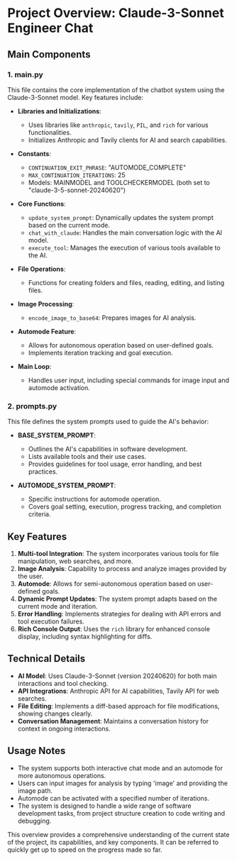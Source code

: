 # Project Overview: Claude-3-Sonnet Engineer Chat

## Main Components

### 1. main.py

This file contains the core implementation of the chatbot system using the Claude-3-Sonnet model. Key features include:

- **Libraries and Initializations**:
  - Uses libraries like `anthropic`, `tavily`, `PIL`, and `rich` for various functionalities.
  - Initializes Anthropic and Tavily clients for AI and search capabilities.

- **Constants**:
  - `CONTINUATION_EXIT_PHRASE`: "AUTOMODE_COMPLETE"
  - `MAX_CONTINUATION_ITERATIONS`: 25
  - Models: MAINMODEL and TOOLCHECKERMODEL (both set to "claude-3-5-sonnet-20240620")

- **Core Functions**:
  - `update_system_prompt`: Dynamically updates the system prompt based on the current mode.
  - `chat_with_claude`: Handles the main conversation logic with the AI model.
  - `execute_tool`: Manages the execution of various tools available to the AI.

- **File Operations**:
  - Functions for creating folders and files, reading, editing, and listing files.

- **Image Processing**:
  - `encode_image_to_base64`: Prepares images for AI analysis.

- **Automode Feature**:
  - Allows for autonomous operation based on user-defined goals.
  - Implements iteration tracking and goal execution.

- **Main Loop**:
  - Handles user input, including special commands for image input and automode activation.

### 2. prompts.py

This file defines the system prompts used to guide the AI's behavior:

- **BASE_SYSTEM_PROMPT**:
  - Outlines the AI's capabilities in software development.
  - Lists available tools and their use cases.
  - Provides guidelines for tool usage, error handling, and best practices.

- **AUTOMODE_SYSTEM_PROMPT**:
  - Specific instructions for automode operation.
  - Covers goal setting, execution, progress tracking, and completion criteria.

## Key Features

1. **Multi-tool Integration**: The system incorporates various tools for file manipulation, web searches, and more.
2. **Image Analysis**: Capability to process and analyze images provided by the user.
3. **Automode**: Allows for semi-autonomous operation based on user-defined goals.
4. **Dynamic Prompt Updates**: The system prompt adapts based on the current mode and iteration.
5. **Error Handling**: Implements strategies for dealing with API errors and tool execution failures.
6. **Rich Console Output**: Uses the `rich` library for enhanced console display, including syntax highlighting for diffs.

## Technical Details

- **AI Model**: Uses Claude-3-Sonnet (version 20240620) for both main interactions and tool checking.
- **API Integrations**: Anthropic API for AI capabilities, Tavily API for web searches.
- **File Editing**: Implements a diff-based approach for file modifications, showing changes clearly.
- **Conversation Management**: Maintains a conversation history for context in ongoing interactions.

## Usage Notes

- The system supports both interactive chat mode and an automode for more autonomous operations.
- Users can input images for analysis by typing 'image' and providing the image path.
- Automode can be activated with a specified number of iterations.
- The system is designed to handle a wide range of software development tasks, from project structure creation to code writing and debugging.

This overview provides a comprehensive understanding of the current state of the project, its capabilities, and key components. It can be referred to quickly get up to speed on the progress made so far.